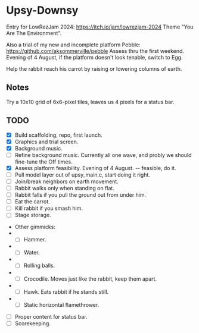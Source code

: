 # Upsy-Downsy

Entry for LowRezJam 2024: https://itch.io/jam/lowrezjam-2024
Theme "You Are The Environment".

Also a trial of my new and incomplete platform Pebble: https://github.com/aksommerville/pebble
Assess thru the first weekend. Evening of 4 August, if the platform doesn't look tenable, switch to Egg.

Help the rabbit reach his carrot by raising or lowering columns of earth.

## Notes

Try a 10x10 grid of 6x6-pixel tiles, leaves us 4 pixels for a status bar.

## TODO

- [x] Build scaffolding, repo, first launch.
- [x] Graphics and trial screen.
- [x] Background music.
- [ ] Refine background music. Currently all one wave, and probly we should fine-tune the Off times.
- [x] Assess platform feasibility. Evening of 4 August. -- feasible, do it.
- [ ] Pull model layer out of upsy_main.c, start doing it right.
- [ ] Join/break neighbors on earth movement.
- [ ] Rabbit walks only when standing on flat.
- [ ] Rabbit falls if you pull the ground out from under him.
- [ ] Eat the carrot.
- [ ] Kill rabbit if you smash him.
- [ ] Stage storage.
- Other gimmicks:
- - [ ] Hammer.
- - [ ] Water.
- - [ ] Rolling balls.
- - [ ] Crocodile. Moves just like the rabbit, keep them apart.
- - [ ] Hawk. Eats rabbit if he stands still.
- - [ ] Static horizontal flamethrower.
- [ ] Proper content for status bar.
- [ ] Scorekeeping.
